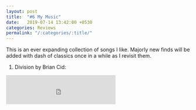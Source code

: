 ```yaml
---
layout: post
title:  "#6 My Music"
date:   2019-07-14 13:42:00 +0530
categories: Reviews
permalink: "/:categories/:title/"
---
```


This is an ever expanding collection of songs I like. Majorly new finds will be added with dash of classics once in a while as I revisit them.

1. Division by Brian Cid:<br/>
<iframe src="https://open.spotify.com/embed/track/7DspogxyBwmflClxWeglMZ" width="300" height="80" frameborder="0" allowtransparency="true" allow="encrypted-media"></iframe>
